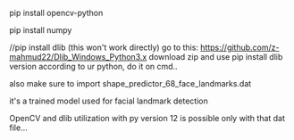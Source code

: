 pip install opencv-python

pip install numpy

//pip install dlib (this won't work directly)
go to this: https://github.com/z-mahmud22/Dlib_Windows_Python3.x
download zip and use pip install dlib version according to ur python, do it on cmd..


also make sure to import shape_predictor_68_face_landmarks.dat

it's a trained model used for facial landmark detection

OpenCV and dlib utilization with py version 12 is possible only with that dat file...
